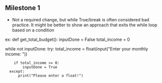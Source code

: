 ## Milestone 1

- Not a required change, but while True/break is often considered bad practice. It might be better to show an approach that exits the while loop based on a condition

ex:
def get_total_budget():
  inputDone = False
  total_income = 0
  
  while not inputDone:
      try:
        total_income = float(input("Enter your monthly income: "))

        if total_income >= 0:
            inputDone = True
      except:
          print("Please enter a float!")
